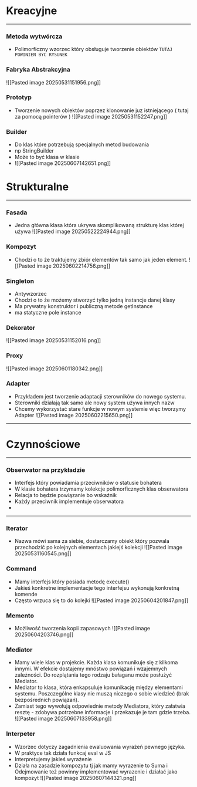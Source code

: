 # Kreacyjne
---

### Metoda wytwórcza
- Polimorficzny wzorzec który obsługuje tworzenie obiektów 
`TUTAJ POWINIEN BYC RYSUNEK`


### Fabryka Abstrakcyjna

![[Pasted image 20250531151956.png]]

### Prototyp
- Tworzenie nowych obiektów poprzez klonowanie juz istniejącego ( tutaj za pomocą pointerów )
![[Pasted image 20250531152247.png]]


### Builder

- Do klas które potrzebują specjalnych metod budowania
- np StringBuilder
- Może to być klasa w klasie
- ![[Pasted image 20250607142651.png]]
# Strukturalne
---

### Fasada
- Jedna główna klasa która ukrywa skomplikowaną strukturę klas której używa
![[Pasted image 20250522224944.png]]
### Kompozyt
- Chodzi o to że traktujemy zbiór elementów tak samo jak jeden element.
![[Pasted image 20250602214756.png]]

### Singleton
- Antywzorzec 
- Chodzi o to że możemy stworzyć tylko jedną instancje danej klasy 
- Ma prywatny konstruktor i publiczną metode getInstance
- ma statyczne pole instance

### Dekorator

![[Pasted image 20250531152016.png]]


### Proxy

![[Pasted image 20250601180342.png]]


### Adapter

- Przykładem jest tworzenie adaptacji sterowników do nowego systemu. 
- Sterowniki działają tak samo ale nowy system używa innych nazw
- Chcemy wykorzystać stare funkcje w nowym systemie więc tworzymy Adapter
![[Pasted image 20250602215650.png]]

---



# Czynnościowe
---

### Obserwator na przykładzie
- Interfejs który powiadamia przeciwników o statusie bohatera
- W klasie bohatera trzymamy kolekcje polimorficznych klas obserwatora
- Relacja to będzie powiązanie bo wskaźnik
- Każdy przeciwnik implementuje obserwatora
- 



---

### Iterator

- Nazwa mówi sama za siebie, dostarczamy obiekt który pozwala przechodzić po kolejnych elementach jakiejś kolekcji
 ![[Pasted image 20250531160545.png]]

### Command
- Mamy interfejs który posiada metodę execute()
- Jakieś konkretne implementacje tego interfejsu wykonują konkretną komende
- Często wrzuca się to do kolejki
![[Pasted image 20250604201847.png]]


### Memento

- Możliwość tworzenia kopii zapasowych
![[Pasted image 20250604203746.png]]


### Mediator

- Mamy wiele klas w projekcie. Każda klasa komunikuje się z kilkoma innymi. W efekcie dostajemy mnóstwo powiązań i wzajemnych zależności. Do rozplątania tego rodzaju bałaganu może posłużyć Mediator.
- Mediator to klasa, która enkapsuluje komunikację między elementami systemu. Poszczególne klasy nie muszą niczego o sobie wiedzieć (brak bezpośrednich powiązań).
- Zamiast tego wywołują odpowiednie metody Mediatora, który załatwia resztę - zdobywa potrzebne informacje i przekazuje je tam gdzie trzeba.
![[Pasted image 20250607133958.png]]


### Interpeter

- Wzorzec dotyczy zagadnienia ewaluowania wyrażeń pewnego języka.
- W praktyce tak działa funkcaj eval w JS
- Interpretujemy jakieś wyrażenie 
- Działa na zasadzie kompozytu tj jak mamy wyrazenie to Suma i Odejmowanie też powinny implementować wyrazenie i działać jako kompozyt
![[Pasted image 20250607144321.png]]